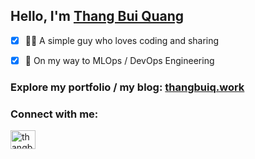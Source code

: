 <h2>Hello, I'm <a href="https://thangbuiq.work/" target="blank"> Thang Bui Quang </a> </h2>

- [x] 👨‍💻 A simple guy who loves coding and sharing

- [x] 🚣 On my way to MLOps / DevOps Engineering

<h3 align="left">
  Explore my portfolio / my blog: <a href="https://thangbuiq.work/" target="blank"> thangbuiq.work </a> 
</h3>
<h3 align="left">Connect with me:</h3>

<p>
  <a href="https://linkedin.com/in/thangbuiq" target="blank">
    <img align="left" src="https://raw.githubusercontent.com/rahuldkjain/github-profile-readme-generator/master/src/images/icons/Social/linked-in-alt.svg" alt="thangbuiq" height="30" width="40" />
  </a>
</p>
